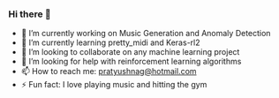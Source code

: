 ### Hi there 👋

- 🔭 I’m currently working on Music Generation and Anomaly Detection
- 🌱 I’m currently learning pretty_midi and Keras-rl2
- 👯 I’m looking to collaborate on any machine learning project
- 🤔 I’m looking for help with reinforcement learning algorithms
- 📫 How to reach me: pratyushnag@hotmail.com
- ⚡ Fun fact: I love playing music and hitting the gym
